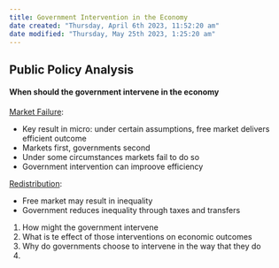 ```yaml
---
title: Government Intervention in the Economy
date created: "Thursday, April 6th 2023, 11:52:20 am"
date modified: "Thursday, May 25th 2023, 1:25:20 am"
---
```


## Public Policy Analysis

#### When should the government intervene in the economy

[Market Failure](Market%20Failure.md):

* Key result in micro: under certain assumptions, free market delivers efficient outcome
* Markets first, governments second
* Under some circumstances markets fail to do so
* Government intervention can improove efficiency

[Redistribution](Redistribution.md):

* Free market may result in inequality
* Government reduces inequality through taxes and transfers

1. How might the government intervene
1. What is te effect of those interventions on economic outcomes
1. Why do governments choose to intervene in the way that they do
1. 
